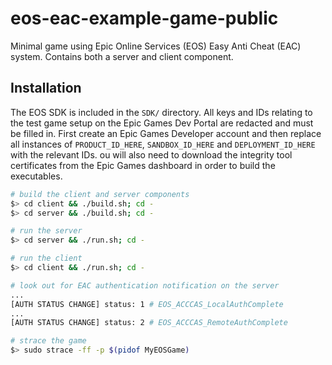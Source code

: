 # eos-eac-example-game-public
Minimal game using Epic Online Services (EOS) Easy Anti Cheat (EAC) system. Contains both a server and client component.

## Installation
The EOS SDK is included in the `SDK/` directory.  All keys and IDs relating to the test game setup on the Epic Games Dev Portal are redacted and must be filled in. First create an Epic Games Developer account and then replace all instances of `PRODUCT_ID_HERE`, `SANDBOX_ID_HERE` and `DEPLOYMENT_ID_HERE` with the relevant IDs. ou will also need to download the integrity tool certificates from the Epic Games dashboard in order to build the executables. 

```bash
# build the client and server components
$> cd client && ./build.sh; cd -
$> cd server && ./build.sh; cd -

# run the server
$> cd server && ./run.sh; cd -

# run the client
$> cd client && ./run.sh; cd -

# look out for EAC authentication notification on the server
...
[AUTH STATUS CHANGE] status: 1 # EOS_ACCCAS_LocalAuthComplete
...
[AUTH STATUS CHANGE] status: 2 # EOS_ACCCAS_RemoteAuthComplete

# strace the game
$> sudo strace -ff -p $(pidof MyEOSGame)
```